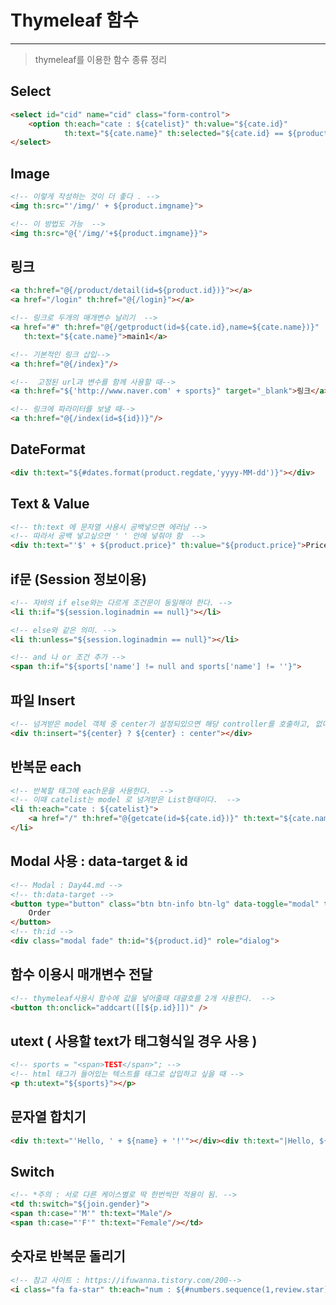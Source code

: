 # Thymeleaf  함수

---

> thymeleaf를 이용한 함수 종류 정리 

## Select

```html
<select id="cid" name="cid" class="form-control">
    <option th:each="cate : ${catelist}" th:value="${cate.id}"
            th:text="${cate.name}" th:selected="${cate.id} == ${product.cid}">catename</option>
</select>
```

## Image

```html
<!-- 이렇게 작성하는 것이 더 좋다 . -->
<img th:src="'/img/' + ${product.imgname}">

<!-- 이 방법도 가능  --> 
<img th:src="@{'/img/'+${product.imgname}}">
```

## 링크

```html
<a th:href="@{/product/detail(id=${product.id})}"></a>
<a href="/login" th:href="@{/login}"></a>

<!-- 링크로 두개의 매개변수 날리기  -->
<a href="#" th:href="@{/getproduct(id=${cate.id},name=${cate.name})}"
   th:text="${cate.name}">main1</a>

<!-- 기본적인 링크 삽입-->
<a th:href="@{/index}"/>

<!--  고정된 url과 변수를 함께 사용할 때-->
<a th:href="${'http://www.naver.com' + sports}" target="_blank">링크</a>

<!-- 링크에 파라미터를 보낼 때-->
<a th:href="@{/index(id=${id})}"/>
```

## DateFormat

```html
<div th:text="${#dates.format(product.regdate,'yyyy-MM-dd')}"></div>
```

## Text & Value

```html
<!-- th:text 에 문자열 사용시 공백넣으면 에러남 -->
<!-- 따라서 공백 넣고싶으면 ' ' 안에 넣줘야 함  -->
<div th:text="'$' + ${product.price}" th:value="${product.price}">Price</div>
```

##  if문 (Session 정보이용)

```html
<!-- 자바의 if else와는 다르게 조건문이 동일해야 한다. -->
<li th:if="${session.loginadmin == null}"></li>

<!-- else와 같은 의미. -->
<li th:unless="${session.loginadmin == null}"></li>

<!-- and 나 or 조건 추가 -->
<span th:if="${sports['name'] != null and sports['name'] != ''}">
```

## 파일 Insert

```html
<!-- 넘겨받은 model 객체 중 center가 설정되있으면 해당 controller를 호출하고, 없다면 디폴트로 center controller를 호출  -->
<div th:insert="${center} ? ${center} : center"></div>
```

## 반복문 each

```html
<!-- 반복할 태그에 each문을 사용한다.  -->
<!-- 이때 catelist는 model 로 넘겨받은 List형태이다.  -->
<li th:each="cate : ${catelist}">
    <a href="/" th:href="@{getcate(id=${cate.id})}" th:text="${cate.name}">CateName</a>
</li>
```

## Modal 사용 : data-target & id

```html
<!-- Modal : Day44.md -->
<!-- th:data-target -->
<button type="button" class="btn btn-info btn-lg" data-toggle="modal" th:data-target="'#'+${product.id}">
    Order
</button>
<!-- th:id -->
<div class="modal fade" th:id="${product.id}" role="dialog">
```

## 함수 이용시 매개변수 전달 

```html
<!-- thymeleaf사용시 함수에 값을 넣어줄때 대괄호를 2개 사용한다.  -->
<button th:onclick="addcart([[${p.id}]])" />
```

## utext ( 사용할 text가 태그형식일 경우 사용 )

```html
<!-- sports = "<span>TEST</span>"; -->
<!-- html 태그가 들어있는 텍스트를 태그로 삽입하고 싶을 때 -->
<p th:utext="${sports}"></p>
```

## 문자열 합치기

```html
<div th:text="'Hello, ' + ${name} + '!'"></div><div th:text="|Hello, ${name}!|"></div>
```

## Switch

```html
<!-- *주의 : 서로 다른 케이스별로 딱 한번씩만 적용이 됨. --> 
<td th:switch="${join.gender}">
<span th:case="'M'" th:text="Male"/>
<span th:case="'F'" th:text="Female"/></td>
```

## 숫자로 반복문 돌리기

```html
<!-- 참고 사이트 : https://ifuwanna.tistory.com/200-->
<i class="fa fa-star" th:each="num : ${#numbers.sequence(1,review.star)}"></i>
```

